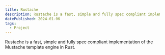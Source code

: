 ```yaml
---
title: Rustache
description: Rustache is a fast, simple and fully spec compliant implementation of the Mustache template engine in Rust.
datePublished: 2024-01-06
tags:
  - Project
---
```


Rustache is a fast, simple and fully spec compliant implementation of the Mustache template engine in Rust.